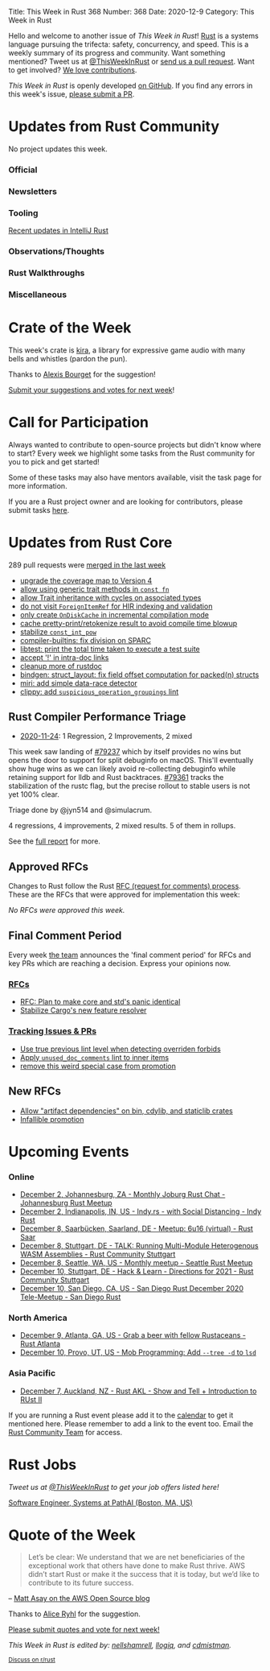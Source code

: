 Title: This Week in Rust 368
Number: 368
Date: 2020-12-9
Category: This Week in Rust

Hello and welcome to another issue of *This Week in Rust*!
[Rust](http://rust-lang.org) is a systems language pursuing the trifecta: safety, concurrency, and speed.
This is a weekly summary of its progress and community.
Want something mentioned? Tweet us at [@ThisWeekInRust](https://twitter.com/ThisWeekInRust) or [send us a pull request](https://github.com/rust-lang/this-week-in-rust).
Want to get involved? [We love contributions](https://github.com/rust-lang/rust/blob/master/CONTRIBUTING.md).

*This Week in Rust* is openly developed [on GitHub](https://github.com/rust-lang/this-week-in-rust).
If you find any errors in this week's issue, [please submit a PR](https://github.com/rust-lang/this-week-in-rust/pulls).

# Updates from Rust Community

No project updates this week.

### Official

### Newsletters

### Tooling
[Recent updates in IntelliJ Rust](https://blog.jetbrains.com/clion/2020/12/intellij-rust-updates-for-2020-3/)

### Observations/Thoughts

### Rust Walkthroughs

### Miscellaneous

# Crate of the Week

This week's crate is [kira](https://github.com/tesselode/kira), a library for expressive game audio with many bells and whistles (pardon the pun).

Thanks to [Alexis Bourget](https://users.rust-lang.org/t/crate-of-the-week/2704/849) for the suggestion!

[Submit your suggestions and votes for next week][submit_crate]!

[submit_crate]: https://users.rust-lang.org/t/crate-of-the-week/2704

# Call for Participation

Always wanted to contribute to open-source projects but didn't know where to start?
Every week we highlight some tasks from the Rust community for you to pick and get started!

Some of these tasks may also have mentors available, visit the task page for more information.

If you are a Rust project owner and are looking for contributors, please submit tasks [here][guidelines].

[guidelines]: https://users.rust-lang.org/t/twir-call-for-participation/4821

# Updates from Rust Core

289 pull requests were [merged in the last week][merged]

[merged]: https://github.com/search?q=is%3Apr+org%3Arust-lang+is%3Amerged+merged%3A2020-11-23..2020-11-30

* [upgrade the coverage map to Version 4](https://github.com/rust-lang/rust/pull/79365)
* [allow using generic trait methods in `const fn`](https://github.com/rust-lang/rust/pull/79287)
* [allow Trait inheritance with cycles on associated types](https://github.com/rust-lang/rust/pull/79209)
* [do not visit `ForeignItemRef` for HIR indexing and validation](https://github.com/rust-lang/rust/pull/79511)
* [only create `OnDiskCache` in incremental compilation mode](https://github.com/rust-lang/rust/pull/79216)
* [cache pretty-print/retokenize result to avoid compile time blowup](https://github.com/rust-lang/rust/pull/79338)
* [stabilize `const_int_pow`](https://github.com/rust-lang/rust/pull/76829)
* [compiler-builtins: fix division on SPARC](https://github.com/rust-lang/compiler-builtins/pull/393)
* [libtest: print the total time taken to execute a test suite](https://github.com/rust-lang/rust/pull/75752)
* [accept '!' in intra-doc links](https://github.com/rust-lang/rust/pull/79321)
* [cleanup more of rustdoc](https://github.com/rust-lang/rust/pull/79372)
* [bindgen: struct_layout: fix field offset computation for packed(n) structs](https://github.com/rust-lang/rust-bindgen/pull/1935)
* [miri: add simple data-race detector](https://github.com/rust-lang/miri/pull/1617)
* [clippy: add `suspicious_operation_groupings` lint](https://github.com/rust-lang/rust-clippy/pull/6086)

## Rust Compiler Performance Triage

* [2020-11-24](https://github.com/rust-lang/rustc-perf/blob/master/triage/2020-11-24.md):
1 Regression, 2 Improvements, 2 mixed

This week saw landing of [#79237](https://github.com/rust-lang/rust/pull/79237) which by itself provides no wins but opens the door to support for split debuginfo on macOS. This'll eventually show huge wins as we can likely avoid re-collecting debuginfo while retaining support for lldb and Rust backtraces. [#79361](https://github.com/rust-lang/rust/issues/79361) tracks the stabilization of the rustc flag, but the precise rollout to stable users is not yet 100% clear.

Triage done by @jyn514 and @simulacrum.

4 regressions, 4 improvements, 2 mixed results.
5 of them in rollups.

See the [full report](https://github.com/rust-lang/rustc-perf/blob/master/triage/2020-11-24.md) for more.

## Approved RFCs

Changes to Rust follow the Rust [RFC (request for comments) process](https://github.com/rust-lang/rfcs#rust-rfcs). These
are the RFCs that were approved for implementation this week:

*No RFCs were approved this week.*

## Final Comment Period

Every week [the team](https://www.rust-lang.org/team.html) announces the
'final comment period' for RFCs and key PRs which are reaching a
decision. Express your opinions now.


### [RFCs](https://github.com/rust-lang/rfcs/labels/final-comment-period)

* [RFC: Plan to make core and std's panic identical](https://github.com/rust-lang/rfcs/pull/3007)
* [Stabilize Cargo's new feature resolver](https://github.com/rust-lang/rfcs/pull/2957)

### [Tracking Issues & PRs](https://github.com/rust-lang/rust/labels/final-comment-period)

* [Use true previous lint level when detecting overriden forbids](https://github.com/rust-lang/rust/pull/78864)
* [Apply `unused_doc_comments` lint to inner items](https://github.com/rust-lang/rust/pull/78367)
* [remove this weird special case from promotion](https://github.com/rust-lang/rust/pull/78363)

## New RFCs

* [Allow "artifact dependencies" on bin, cdylib, and staticlib crates](https://github.com/rust-lang/rfcs/pull/3028)
* [Infallible promotion](https://github.com/rust-lang/rfcs/pull/3027)

# Upcoming Events

### Online
* [December 2, Johannesburg, ZA - Monthly Joburg Rust Chat - Johannesburg Rust Meetup](https://www.meetup.com/Johannesburg-Rust-Meetup/events/274734310/)
* [December 2, Indianapolis, IN, US - Indy.rs - with Social Distancing - Indy Rust](https://www.meetup.com/indyrs/events/jhfstrybcqbdb/)
* [December 8, Saarbücken, Saarland, DE - Meetup: 6u16 (virtual) - Rust Saar](https://www.meetup.com/de-DE/Rust-Saar/events/274592167)
* [December 8, Stuttgart, DE - TALK: Running Multi-Module Heterogenous WASM Assemblies - Rust Community Stuttgart](https://www.meetup.com/de-DE/Rust-Community-Stuttgart/events/274921745/)
* [December 8, Seattle, WA, US - Monthly meetup - Seattle Rust Meetup](https://www.meetup.com/Seattle-Rust-Meetup/events/gskksrybcqblb/)
* [December 10, Stuttgart, DE - Hack & Learn - Directions for 2021 - Rust Community Stuttgart](https://www.meetup.com/de-DE/Rust-Community-Stuttgart/events/274892215/)
* [December 10, San Diego, CA, US - San Diego Rust December 2020 Tele-Meetup - San Diego Rust](https://www.meetup.com/San-Diego-Rust/events/274757235/)

### North America
* [December 9, Atlanta, GA, US - Grab a beer with fellow Rustaceans - Rust Atlanta](https://www.meetup.com/Rust-ATL/events/qxqdgrybcqbmb/)
* [December 10, Provo, UT, US - Mob Programming: Add `--tree -d` to `lsd`](https://www.meetup.com/utah-rust/events/273530244/)

### Asia Pacific
* [December 7, Auckland, NZ - Rust AKL - Show and Tell + Introduction to RUst II](https://www.meetup.com/rust-akl/events/266876724/)

If you are running a Rust event please add it to the [calendar] to get
it mentioned here. Please remember to add a link to the event too.
Email the [Rust Community Team][community] for access.

[calendar]: https://www.google.com/calendar/embed?src=apd9vmbc22egenmtu5l6c5jbfc%40group.calendar.google.com
[community]: mailto:community-team@rust-lang.org

# Rust Jobs

*Tweet us at [@ThisWeekInRust](https://twitter.com/ThisWeekInRust) to get your job offers listed here!*

[Software Engineer, Systems at PathAI (Boston, MA, US)](https://www.pathai.com/careers/?gh_jid=4983568002)

# Quote of the Week

> Let’s be clear: We understand that we are net beneficiaries of the exceptional work that others have done to make Rust thrive. AWS didn’t start Rust or make it the success that it is today, but we’d like to contribute to its future success.

– [Matt Asay on the AWS Open Source blog](https://aws.amazon.com/blogs/opensource/why-aws-loves-rust-and-how-wed-like-to-help/)

Thanks to [Alice Ryhl](https://users.rust-lang.org/t/twir-quote-of-the-week/328/969) for the suggestion.

[Please submit quotes and vote for next week!](https://users.rust-lang.org/t/twir-quote-of-the-week/328)

*This Week in Rust is edited by: [nellshamrell](https://github.com/nellshamrell), [llogiq](https://github.com/llogiq), and [cdmistman](https://github.com/cdmistman).*

<small>[Discuss on r/rust](https://www.reddit.com/r/rust/comments/k5nsab/this_week_in_rust_367/)</small>
